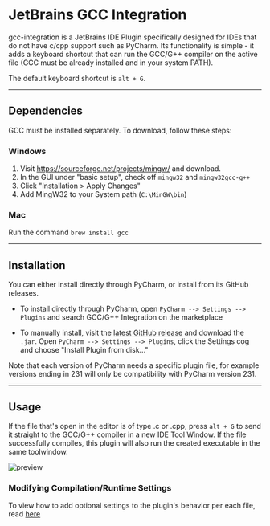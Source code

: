 # JetBrains GCC Integration

gcc-integration is a JetBrains IDE Plugin specifically designed for IDEs that do not have c/cpp support such as PyCharm. Its functionality is simple - it adds a keyboard shortcut that can run the GCC/G++ compiler on the active file (GCC must be already installed and in your system PATH).

The default keyboard shortcut is `alt + G`.

---- 

## Dependencies

GCC must be installed separately. To download, follow these steps:

### Windows

1) Visit https://sourceforge.net/projects/mingw/ and download.
2) In the GUI under "basic setup", check off `mingw32` and `mingw32gcc-g++`
3) Click "Installation > Apply Changes"
4) Add MingW32 to your System path (`C:\MinGW\bin`)

### Mac

Run the command `brew install gcc`

----

## Installation

You can either install directly through PyCharm, or install from its GitHub releases.

- To install directly through PyCharm, open `PyCharm --> Settings --> Plugins` and search GCC/G++ Integration on the marketplace

- To manually install, visit the [latest GitHub release](https://github.com/mike-fmh/gcc-integration/releases) and download the `.jar`. Open `PyCharm --> Settings --> Plugins`, click the Settings cog and choose "Install Plugin from disk..."

Note that each version of PyCharm needs a specific plugin file, for example versions ending in 231 will only be compatibility with PyCharm version 231.

----

## Usage

If the file that's open in the editor is of type .c or .cpp, press `alt + G` to send it straight to the GCC/G++ compiler in a new IDE Tool Window. If the file successfully compiles, this plugin will also run the created executable in the same toolwindow.

![preview](plugin-preview.png)

### Modifying Compilation/Runtime Settings

To view how to add optional settings to the plugin's behavior per each file, read [here](config.md)

